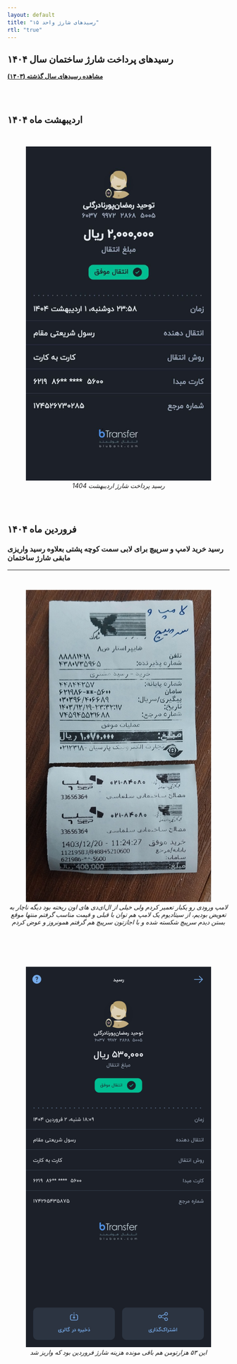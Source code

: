 ```yaml
---
layout: default
title: "رسیدهای شارژ واحد ۱۵"
rtl: "true"
---
```

## رسیدهای پرداخت‌ شارژ ساختمان سال ۱۴۰۴  

**[مشاهده رسید‌های سال گذشته (۱۴۰۳)](./another-page.html)**

<br><br> 

## اردیبهشت ماه ۱۴۰۴  

<br>
<p align="center">
   <img src="./assets/images/pay/Ordibehesht-1404.jpg" alt="Ordibeheaht-1404" width="420px"/>
   <br>
   <em> رسید پرداخت شارژ اردیبهشت 1404 </em>  

<br><br>  


## فروردین ماه ۱۴۰۴  

### رسید خرید لامپ و سرپیچ برای لابی سمت کوچه پشتی بعلاوه رسید واریزی مابقی شارژ ساختمان

---

<br>
<p align="center">
   <img src="./assets/images/pay/farvardin-1.jpg" alt="farvardin-1" width="420px"/>
   <br>
   <em> لامپ ورودی رو یکبار تعمیر کردم ولی خیلی از ال‌ای‌دی‌ های اون ریخته بود دیگه ناچار به تعویض بودیم، از سیتادیوم یک لامپ هم توان با قبلی و قیمت مناسب گرفتم منتها موقع بستن دیدم سرپیچ شکسته شده و با اجازتون سرپیچ هم گرفتم همونروز و عوض کردم </em>  

<br><br>  

<br>
<p align="center">
   <img src="./assets/images/pay/farvardin-2.jpg" alt="farvardin-2" width="420px"/>
   <br>
   <em> این ۵۳ هزارتومن هم باقی مونده هزینه شارژ فروردین بود که واریز شد <em>  
   
<br><br> 
